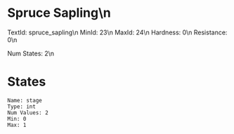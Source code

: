 # Spruce Sapling\n
TextId: spruce_sapling\n
MinId: 23\n
MaxId: 24\n
Hardness: 0\n
Resistance: 0\n

Num States: 2\n
# States
```
Name: stage
Type: int
Num Values: 2
Min: 0
Max: 1
```